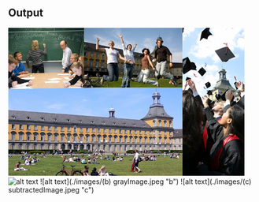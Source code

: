 ## Output


![alt text](./images/bonn.png "a") ![alt text](./images/a.jpeg "a") ![alt text](./images/(b) grayImage.jpeg "b") ![alt text](./images/(c) subtractedImage.jpeg "c")
